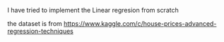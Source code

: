 I have tried to implement the Linear regresion from scratch

the dataset is from https://www.kaggle.com/c/house-prices-advanced-regression-techniques


